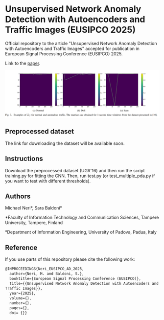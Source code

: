 # Unsupervised Network Anomaly Detection with Autoencoders and Traffic Images (EUSIPCO 2025)

Official repository to the article "Unsupervised Network Anomaly Detection with Autoencoders and Traffic Images" accepted for publication in European Signal Processing Conference (EUSIPCO) 2025.

Link to the [paper](https://arxiv.org/abs/2505.16650).


<img src="images/reppr.png"/>

## Preprocessed dataset

The link for downloading the dataset will be available soon.

## Instructions

Download the preprocessed dataset (UGR'16) and then run the script training.py for fitting the CNN. Then, run test.py (or test_multiple_pda.py if you want to test with different thresholds).

## Authors

Michael Neri*, Sara Baldoni°

*Faculty of Information Technology and Communication Sciences, Tampere University, Tampere, Finland

°Department of Information Engineering, University of Padova, Padua, Italy 

## Reference

If you use parts of this repository please cite the following work:

```
@INPROCEEDINGS{Neri_EUSIPCO_AD_2025,
  author={Neri, M. and Baldoni, S.},
  booktitle={European Signal Processing Conference (EUSIPCO)}, 
  title={{Unsupervised Network Anomaly Detection with Autoencoders and Traffic Images}}, 
  year={2025},
  volume={},
  number={},
  pages={},
  doi= {}}
```
